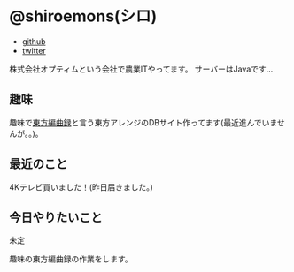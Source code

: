 # @shiroemons(シロ)

- [github](https://github.com/shiroemons)
- [twitter](https://twitter.com/shiroemons)

株式会社オプティムという会社で農業ITやってます。
サーバーはJavaです...

## 趣味

趣味で[東方編曲録](https://touhou.arrangement-chronicle.com/)と言う東方アレンジのDBサイト作ってます(最近進んでいませんが。。)。

## 最近のこと

4Kテレビ買いました！(昨日届きました。)

## 今日やりたいこと

未定

趣味の東方編曲録の作業をします。
